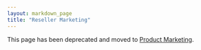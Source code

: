 ```yaml
---
layout: markdown_page
title: "Reseller Marketing"
---
```


This page has been deprecated and moved to [Product Marketing](https://github.com/daijapan/test/tree/master/marketing/product-marketing/index.html.md/index.html.md).
